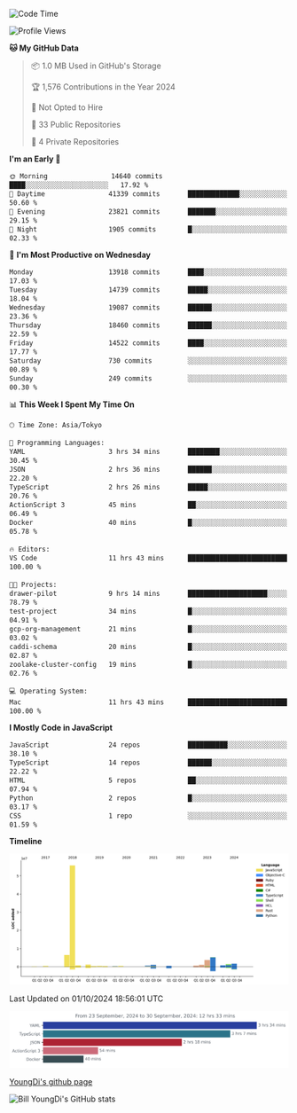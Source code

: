 <!--START_SECTION:waka-->
![Code Time](http://img.shields.io/badge/Code%20Time-964%20hrs%2027%20mins-blue)

![Profile Views](http://img.shields.io/badge/Profile%20Views-0-blue)

**🐱 My GitHub Data** 

> 📦 1.0 MB Used in GitHub's Storage 
 > 
> 🏆 1,576 Contributions in the Year 2024
 > 
> 🚫 Not Opted to Hire
 > 
> 📜 33 Public Repositories 
 > 
> 🔑 4 Private Repositories 
 > 
**I'm an Early 🐤** 

```text
🌞 Morning                14640 commits       ████░░░░░░░░░░░░░░░░░░░░░   17.92 % 
🌆 Daytime                41339 commits       █████████████░░░░░░░░░░░░   50.60 % 
🌃 Evening                23821 commits       ███████░░░░░░░░░░░░░░░░░░   29.15 % 
🌙 Night                  1905 commits        █░░░░░░░░░░░░░░░░░░░░░░░░   02.33 % 
```
📅 **I'm Most Productive on Wednesday** 

```text
Monday                   13918 commits       ████░░░░░░░░░░░░░░░░░░░░░   17.03 % 
Tuesday                  14739 commits       █████░░░░░░░░░░░░░░░░░░░░   18.04 % 
Wednesday                19087 commits       ██████░░░░░░░░░░░░░░░░░░░   23.36 % 
Thursday                 18460 commits       ██████░░░░░░░░░░░░░░░░░░░   22.59 % 
Friday                   14522 commits       ████░░░░░░░░░░░░░░░░░░░░░   17.77 % 
Saturday                 730 commits         ░░░░░░░░░░░░░░░░░░░░░░░░░   00.89 % 
Sunday                   249 commits         ░░░░░░░░░░░░░░░░░░░░░░░░░   00.30 % 
```


📊 **This Week I Spent My Time On** 

```text
🕑︎ Time Zone: Asia/Tokyo

💬 Programming Languages: 
YAML                     3 hrs 34 mins       ████████░░░░░░░░░░░░░░░░░   30.45 % 
JSON                     2 hrs 36 mins       ██████░░░░░░░░░░░░░░░░░░░   22.20 % 
TypeScript               2 hrs 26 mins       █████░░░░░░░░░░░░░░░░░░░░   20.76 % 
ActionScript 3           45 mins             ██░░░░░░░░░░░░░░░░░░░░░░░   06.49 % 
Docker                   40 mins             █░░░░░░░░░░░░░░░░░░░░░░░░   05.78 % 

🔥 Editors: 
VS Code                  11 hrs 43 mins      █████████████████████████   100.00 % 

🐱‍💻 Projects: 
drawer-pilot             9 hrs 14 mins       ████████████████████░░░░░   78.79 % 
test-project             34 mins             █░░░░░░░░░░░░░░░░░░░░░░░░   04.91 % 
gcp-org-management       21 mins             █░░░░░░░░░░░░░░░░░░░░░░░░   03.02 % 
caddi-schema             20 mins             █░░░░░░░░░░░░░░░░░░░░░░░░   02.87 % 
zoolake-cluster-config   19 mins             █░░░░░░░░░░░░░░░░░░░░░░░░   02.76 % 

💻 Operating System: 
Mac                      11 hrs 43 mins      █████████████████████████   100.00 % 
```

**I Mostly Code in JavaScript** 

```text
JavaScript               24 repos            ██████████░░░░░░░░░░░░░░░   38.10 % 
TypeScript               14 repos            ██████░░░░░░░░░░░░░░░░░░░   22.22 % 
HTML                     5 repos             ██░░░░░░░░░░░░░░░░░░░░░░░   07.94 % 
Python                   2 repos             █░░░░░░░░░░░░░░░░░░░░░░░░   03.17 % 
CSS                      1 repo              ░░░░░░░░░░░░░░░░░░░░░░░░░   01.59 % 
```



**Timeline**

![Lines of Code chart](https://raw.githubusercontent.com/Youngdi/Youngdi/master/assets/bar_graph.png)


 Last Updated on 01/10/2024 18:56:01 UTC
<!--END_SECTION:waka-->

![wakatime](./images/stat.svg)

[YoungDi's github page](https://youngdi.github.io)

![Bill YoungDi's GitHub stats](https://github-readme-stats.vercel.app/api?username=youngdi&count_private=true&show_icons=true)
